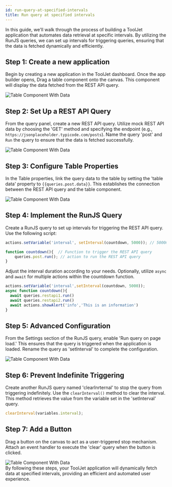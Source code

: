 ```yaml
---
id: run-query-at-specified-intervals
title: Run query at specified intervals
---
```


In this guide, we'll walk through the process of building a ToolJet application that automates data retrieval at specific intervals. By utilizing the RunJS queries, we can set up intervals for triggering queries, ensuring that the data is fetched dynamically and efficiently.

## Step 1: Create a new application

Begin by creating a new application in the ToolJet dashboard. Once the app builder opens, Drag a table component onto the canvas. This component will display the data fetched from the REST API query.

<div style={{textAlign: 'center'}}>
 <img style={{ border:'0', marginBottom:'15px', borderRadius:'5px', boxShadow: '0px 1px 3px rgba(0, 0, 0, 0.2)' }} className="screenshot-full" src="/img/how-to/setinterval/table.png" alt="Table Component With Data" />
</div>

## Step 2: Set Up a REST API Query

From the query panel, create a new REST API query. Utilize mock REST API data by choosing the 'GET' method and specifying the endpoint (e.g., `https://jsonplaceholder.typicode.com/posts`). Name the query 'post' and `Run` the query to ensure that the data is fetched successfully.

<div style={{textAlign: 'center'}}>
 <img style={{ border:'0', marginBottom:'15px', borderRadius:'5px', boxShadow: '0px 1px 3px rgba(0, 0, 0, 0.2)' }} className="screenshot-full" src="/img/how-to/setinterval/queryprev.png" alt="Table Component With Data" />
</div>

## Step 3: Configure Table Properties

In the Table properties, link the query data to the table by setting the 'table data' property to `{{queries.post.data}}`. This establishes the connection between the REST API query and the table component.

<div style={{textAlign: 'center'}}>
 <img style={{ border:'0', marginBottom:'15px', borderRadius:'5px', boxShadow: '0px 1px 3px rgba(0, 0, 0, 0.2)' }} className="screenshot-full" src="/img/how-to/setinterval/queryp.png" alt="Table Component With Data" />
</div>

## Step 4: Implement the RunJS Query

Create a RunJS query to set up intervals for triggering the REST API query. Use the following script:

```js
actions.setVariable('interval', setInterval(countdown, 5000)); // 5000ms = 5 seconds

function countdown(){  // Function to trigger the REST API query
    queries.post.run(); // action to run the REST API query
}
```

Adjust the interval duration according to your needs. Optionally, utilize `async` and `await` for multiple actions within the countdown function.

```js
actions.setVariable('interval',setInterval(countdown, 5000));
async function countdown(){
  await queries.restapi1.run()
  await queries.restapi2.run()
  await actions.showAlert('info','This is an information')
}
```

## Step 5: Advanced Configuration


From the Settings section of the RunJS query, enable 'Run query on page load.' This ensures that the query is triggered when the application is loaded. Rename the query as 'setInterval' to complete the configuration.

<div style={{textAlign: 'center'}}>
 <img style={{ border:'0', marginBottom:'15px', borderRadius:'5px', boxShadow: '0px 1px 3px rgba(0, 0, 0, 0.2)' }} className="screenshot-full" src="/img/how-to/setinterval/settings.png" alt="Table Component With Data" />
</div>

## Step 6: Prevent Indefinite Triggering

Create another RunJS query named 'clearInrternal' to stop the query from triggering indefinitely. Use the `clearInterval()` method to clear the interval. This method retrieves the value from the variable set in the 'setInterval' query.

```js
clearInterval(variables.interval);
```

## Step 7: Add a Button

Drag a button on the canvas to act as a user-triggered stop mechanism. Attach an event handler to execute the 'clear' query when the button is clicked.

<div style={{textAlign: 'center'}}>
 <img style={{ border:'0', marginBottom:'15px', borderRadius:'5px', boxShadow: '0px 1px 3px rgba(0, 0, 0, 0.2)' }} className="screenshot-full" src="/img/how-to/setinterval/clearint.png" alt="Table Component With Data" />
</div>

<div>
By following these steps, your ToolJet application will dynamically fetch data at specified intervals, providing an efficient and automated user experience.

</div>